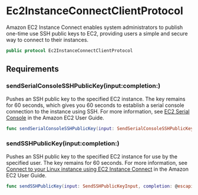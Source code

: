 # Ec2InstanceConnectClientProtocol

Amazon EC2 Instance Connect enables system administrators to publish one-time use SSH public keys to EC2, providing users a simple and secure way to connect to their instances.

``` swift
public protocol Ec2InstanceConnectClientProtocol 
```

## Requirements

### sendSerialConsoleSSHPublicKey(input:completion:)

Pushes an SSH public key to the specified EC2 instance. The key remains for 60 seconds, which gives you 60 seconds to establish a serial console connection to the instance using SSH. For more information, see [EC2 Serial Console](https://docs.aws.amazon.com/AWSEC2/latest/UserGuide/ec2-serial-console.html) in the Amazon EC2 User Guide.

``` swift
func sendSerialConsoleSSHPublicKey(input: SendSerialConsoleSSHPublicKeyInput, completion: @escaping (ClientRuntime.SdkResult<SendSerialConsoleSSHPublicKeyOutputResponse, SendSerialConsoleSSHPublicKeyOutputError>) -> Void)
```

### sendSSHPublicKey(input:completion:)

Pushes an SSH public key to the specified EC2 instance for use by the specified user. The key remains for 60 seconds. For more information, see [Connect to your Linux instance using EC2 Instance Connect](https://docs.aws.amazon.com/AWSEC2/latest/UserGuide/Connect-using-EC2-Instance-Connect.html) in the Amazon EC2 User Guide.

``` swift
func sendSSHPublicKey(input: SendSSHPublicKeyInput, completion: @escaping (ClientRuntime.SdkResult<SendSSHPublicKeyOutputResponse, SendSSHPublicKeyOutputError>) -> Void)
```
